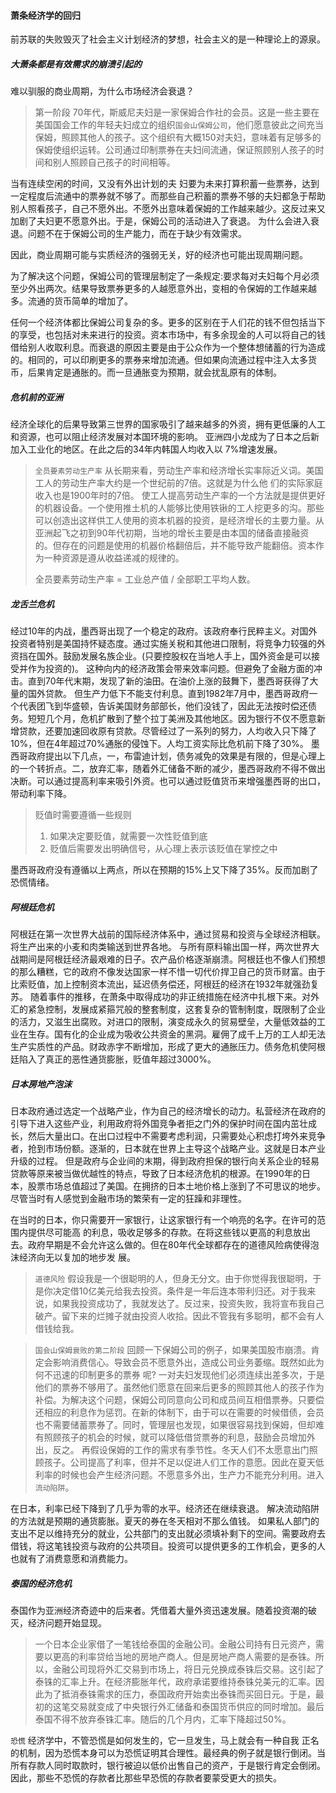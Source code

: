 #### 萧条经济学的回归

前苏联的失败毁灭了社会主义计划经济的梦想，社会主义的是一种理论上的源泉。

##### 大萧条都是有效需求的崩溃引起的
难以驯服的商业周期，为什么市场经济会衰退？

> 第一阶段
> 70年代，斯威尼夫妇是一家保姆合作社的会员。这是一些主要在美国国会工作的年轻夫妇成立的组织`国会山保姆公司`，他们愿意彼此之间充当保姆，照顾其他人的孩子。这个组织有大概150对夫妇，意味着有足够多的保姆使组织运转。公司通过印制票券在夫妇间流通，保证照顾别人孩子的时间和别人照顾自己孩子的时间相等。

当有连续空闲的时间，又没有外出计划的夫 妇要为未来打算积蓄一些票券，达到一定程度后流通中的票券就不够了。而那些自己积蓄的票券不够的夫妇都急于帮助别人照看孩子，自己不愿外出。不愿外出意味着保姆的工作越来越少。这反过来又加剧了夫妇更不愿意外出。于是，保姆公司的活动进入了衰退。
为什么会进入衰退。问题不在于保姆公司的生产能力，而在于缺少有效需求。

因此，商业周期可能与实质经济的强弱无关，好的经济也可能出现周期问题。

为了解决这个问题，保姆公司的管理层制定了一条规定:要求每对夫妇每个月必须至少外出两次。结果导致票券更多的人越愿意外出，变相的令保姆的工作越来越多。流通的货币简单的增加了。

任何一个经济体都比保姆公司复杂的多。更多的区别在于人们花的钱不但包括当下的享受，也包括对未来进行的投资。资本市场中，有多余现金的人可以将自己的钱借给别人收取利息。而衰退的原因主要是由于公众作为一个整体想储蓄的行为造成的。相同的，可以印刷更多的票券来增加流通。但如果向流通过程中注入太多货币，后果肯定是通胀的。而一旦通胀变为预期，就会扰乱原有的体制。

##### 危机前的亚洲
经济全球化的后果导致第三世界的国家吸引了越来越多的外资，拥有更低廉的人工和资源，也可以阻止经济发展对本国环境的影响。 亚洲四小龙成为了日本之后新加入工业化的地区。在此之后的34年内韩国人均收入以 7%增速发展。

> `全员要素劳动生产率` 从长期来看，劳动生产率和经济增长实率际近义词。美国工人的劳动生产率大约是一个世纪前的7倍。这就是为什么他 们的实际家庭收入也是1900年时的7倍。 使工人提高劳动生产率的一个方法就是提供更好的机器设备。一个使用推土机的人能够比使用铁锹的工人挖更多的沟。那些可以创造出这样供工人使用的资本机器的投资，是经济增长的主要力量。从亚洲起飞之初到90年代初期，当地的增长主要是由本国的储备直接融资的。但存在的问题是使用的机器价格翻倍后，并不能导致产能翻倍。资本作为一种资源是遵从收益递减的规律的。 
> 
> 全员要素劳动生产率 = 工业总产值 / 全部职工平均人数。

##### 龙舌兰危机
经过10年的内战，墨西哥出现了一个稳定的政府。该政府奉行民粹主义。对国外投资者特别是美国持怀疑态度。通过实施关税和其他进口限制，将竞争力较强的外资挡在国外。鼓励发展名族企业。(只要控股权在当地人手上，国外资金是可以接受并作为投资的)。
这种向内的经济政策会带来效率问题。但避免了金融方面的冲击。直到70年代末期，发现了新的油田。在油价上涨的鼓舞下，墨西哥获得了大量的国外贷款。 但生产力低下不能支付利息。直到1982年7月中，墨西哥政府一个代表团飞到华盛顿，告诉美国财务部部长，他们没钱了，因此无法按时偿还债务。短短几个月，危机扩散到了整个拉丁美洲及其他地区。因为银行不仅不愿意新增贷款，还要加速回收原有贷款。尽管经过了一系列的努力，人均收入只下降了10%，但在4年超过70%通胀的侵蚀下。人均工资实际比危机前下降了30%。
墨西哥政府提出以下几点，一，布雷迪计划，债务减免的效果是有限的，但是心理上的一个转折点。二，放弃汇率，随着外汇储备不断的减少，墨西哥政府不得不做出决断。可以通过提高利率来吸引外资。也可以通过贬值货币来增强墨西哥的出口，带动利率下降。
> 贬值时需要遵循一些规则
> 1. 如果决定要贬值，就需要一次性贬值到底
> 2. 贬值后需要发出明确信号，从心理上表示该贬值在掌控之中

墨西哥政府没有遵循以上两点，所以在预期的15%上又下降了35%。反而加剧了恐慌情绪。

##### 阿根廷危机
阿根廷在第一次世界大战前的国际经济体系中，通过贸易和投资与全球经济相联。将生产出来的小麦和肉类输送到世界各地。 与所有原料输出国一样，两次世界大战期间是阿根廷经济最艰难的日子。农产品价格逐渐崩溃。阿根廷也不像人们预想的那么糟糕，它的政府不像发达国家一样不惜一切代价捍卫自己的货币财富。由于比索贬值，加上控制资本流出，延迟债务偿还，阿根廷的经济在1932年就强劲复苏。 随着事件的推移，在萧条中取得成功的非正统措施在经济中扎根下来。对外汇的紧急控制，发展成紧箍咒般的整套制度，这套复杂的管制制度，既限制了企业的活力，又滋生出腐败。对进口的限制，演变成永久的贸易壁垒，大量低效益的工业在生存。国有化的企业成为吸收公共资金的黑洞。雇佣了成千上万的工人却无法生产实质性的产品。财政赤字不断增加，形成了更大的通胀压力。债务危机使阿根廷陷入了真正的恶性通货膨胀，贬值年超过3000%。

##### 日本房地产泡沫
日本政府通过选定一个战略产业，作为自己的经济增长的动力。私营经济在政府的引导下进入这些产业，利用政府将外国竞争者拒之门外的保护时间在国内茁壮成长，然后大量出口。在出口过程中不需要考虑利润，只需要处心积虑打垮外来竞争者，抢到市场份额。逐渐的，日本就在世界上主导这个战略产业。这就是日本产业升级的过程。
但是政府与企业间的末期，得到政府担保的银行向关系企业的轻易贷款等原来被当做优越性的特点，导致了日本经济危机的根源。在1990年的日本，股票市场总值超过了美国。在拥挤的日本土地价格上涨到了不可思议的地步。尽管当时有人感觉到金融市场的繁荣有一定的狂躁和非理性。

在当时的日本，你只需要开一家银行，让这家银行有一个响亮的名字。在许可的范围内提供尽可能高 的利息，吸收足够多的存款。在将这些钱以更高的利息放出去。政府早期是不会允许这么做的。但在80年代全球都存在的道德风险病使得泡沫经济向无以复加的地步发 展。

> `道德风险` 假设我是一个很聪明的人，但身无分文。由于你觉得我很聪明，于是你决定借10亿美元给我去投资。条件是一年后连本带利归还。对于我来说，如果我投资成功了，我就发达了。反过来，投资失败，我将宣布我自己破产。留下来的烂摊子就由投资人收拾。因此不管我有多聪明，都不会有人借钱给我。

> `国会山保姆衰败的第二阶段` 回顾一下保姆公司的例子，如果美国股市崩溃。肯定会影响消费信心。导致会员不愿意外出，造成公司业务萎缩。既然如此为何不迅速的印制更多的票券 呢? 一对夫妇发现他们必须连续出差多次，于是他们的票券不够用了。虽然他们愿意在回来后更多的照顾其他人的孩子作为补偿。为解决这个问题，保姆公司同意向公司和成员间互相借票券。只要偿还相应的利息作为惩罚。在新的体制下，由于可以在需要的时候借债，会员也不需要储蓄票券了。同时，管理层也发现，如果很容易找到保姆，但却难有照顾孩子的机会的时候，就可以降低借贷票券的利息，鼓励会员增加外出，反之。 再假设保姆的工作的需求有季节性。冬天人们不太愿意出门照顾孩子。公司提高了利率，但并不足以促进人们工作的意愿。因此在夏天低利率的时候也会产生经济问题。不愿意多外出，生产力不能充分利用。进入`流动陷阱`。

在日本，利率已经下降到了几乎为零的水平。经济还在继续衰退。
解决流动陷阱的方法就是预期的通货膨胀。夏天的券在冬天相对不那么值钱。
如果私人部门的支出不足以维持充分的就业，公共部门的支出就必须填补剩下的空间。需要政府去借钱，将这笔钱投资与政府的公共项目。投资可以提供更多的工作机会，更多的人也就有了消费意愿和消费能力。

##### 泰国的经济危机
泰国作为亚洲经济奇迹中的后来者。凭借着大量外资迅速发展。随着投资潮的破灭，经济问题开始显现。
> 一个日本企业家借了一笔钱给泰国的金融公司。金融公司持有日元资产，需要以更高的利率贷给当地的房地产商人。但是房地产商人需要的是泰铢。所以，金融公司现将外汇交易到市场上，将日元兑换成泰铢后交易。这引起了泰铢的汇率上升。在经济膨胀年代，政府承诺要维持泰铢兑美元的汇率。因此为了抵消泰铢需求的压力，泰国政府开始卖出泰铢而买回日元。于是，最初的这笔交易就变成了中央银行外汇储备和泰国货币供应的同时增加。最后泰国不得不放弃泰铢汇率。随后的几个月内，汇率下降超过50%。

 `恐慌` 经济学中，不管恐慌是如何发生的，它一旦发生，马上就会有一种自我 正名的机制，因为恐慌本身可以为恐慌证明其合理性。最经典的例子就是银行倒闭。当所有存款人同时取款时，银行被迫以低价出售自己的资产，于是银行肯定会倒闭。因此，那些不恐慌的存款者比那些早恐慌的存款者要蒙受更大的损失。